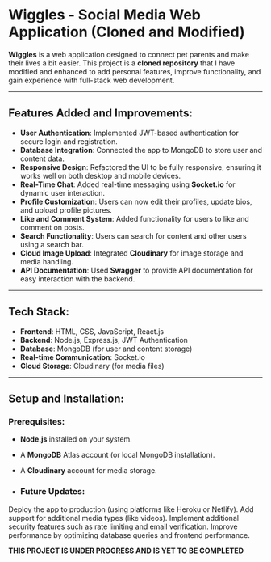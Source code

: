 # **Wiggles** - Social Media Web Application (Cloned and Modified)

**Wiggles** is a web application designed to connect pet parents and make their lives a bit easier. This project is a **cloned repository** that I have modified and enhanced to add personal features, improve functionality, and gain experience with full-stack web development.

---

## **Features Added and Improvements**:
- **User Authentication**: Implemented JWT-based authentication for secure login and registration.
- **Database Integration**: Connected the app to MongoDB to store user and content data.
- **Responsive Design**: Refactored the UI to be fully responsive, ensuring it works well on both desktop and mobile devices.
- **Real-Time Chat**: Added real-time messaging using **Socket.io** for dynamic user interaction.
- **Profile Customization**: Users can now edit their profiles, update bios, and upload profile pictures.
- **Like and Comment System**: Added functionality for users to like and comment on posts.
- **Search Functionality**: Users can search for content and other users using a search bar.
- **Cloud Image Upload**: Integrated **Cloudinary** for image storage and media handling.
- **API Documentation**: Used **Swagger** to provide API documentation for easy interaction with the backend.
  
---

## **Tech Stack**:
- **Frontend**: HTML, CSS, JavaScript, React.js
- **Backend**: Node.js, Express.js, JWT Authentication
- **Database**: MongoDB (for user and content storage)
- **Real-time Communication**: Socket.io
- **Cloud Storage**: Cloudinary (for media files)

---

## **Setup and Installation**:

### Prerequisites:
- **Node.js** installed on your system.
- A **MongoDB** Atlas account (or local MongoDB installation).
- A **Cloudinary** account for media storage.

- ### Future Updates:
Deploy the app to production (using platforms like Heroku or Netlify).
Add support for additional media types (like videos).
Implement additional security features such as rate limiting and email verification.
Improve performance by optimizing database queries and frontend performance.

**THIS PROJECT IS UNDER PROGRESS AND IS YET TO BE COMPLETED**
